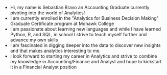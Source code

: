 - Hi, my name is Sebastian Bravo an Accounting Graduate currently pivoting into the world of Analytics!
- I am currently enrolled in the "Analytics for Business Decision Making" Graduate Certificate program at Mohawk College
- I am passionate about learning new languages and while I have learned Python, R, and SQL, in school I strive to teach myself further and advance my own skills
- I am fascinated in digging deeper into the data to discover new insights and that makes analytics interesting to me.
- I look forward to starting my career in Analytics and strive to combine my knowledge in Accounting/Finance and Analyst and hope to kickstart it in a Financial Analyst position

<!---
SebastianBravo95/SebastianBravo95 is a ✨ special ✨ repository because its `README.md` (this file) appears on your GitHub profile.
You can click the Preview link to take a look at your changes.
--->
